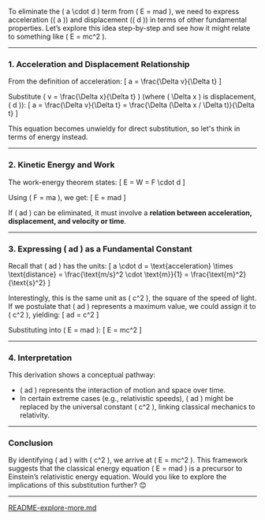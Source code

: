 To eliminate the \( a \cdot d \) term from \( E = mad \), we need to express acceleration (\( a \)) and displacement (\( d \)) in terms of other fundamental properties. Let’s explore this idea step-by-step and see how it might relate to something like \( E = mc^2 \).

---

### **1. Acceleration and Displacement Relationship**
From the definition of acceleration:
\[
a = \frac{\Delta v}{\Delta t}
\]

Substitute \( v = \frac{\Delta x}{\Delta t} \) (where \( \Delta x \) is displacement, \( d \)):
\[
a = \frac{\Delta v}{\Delta t} = \frac{\Delta (\Delta x / \Delta t)}{\Delta t}
\]

This equation becomes unwieldy for direct substitution, so let's think in terms of energy instead.

---

### **2. Kinetic Energy and Work**
The work-energy theorem states:
\[
E = W = F \cdot d
\]

Using \( F = ma \), we get:
\[
E = mad
\]

If \( ad \) can be eliminated, it must involve a **relation between acceleration, displacement, and velocity or time**.

---

### **3. Expressing \( ad \) as a Fundamental Constant**
Recall that \( ad \) has the units:
\[
a \cdot d = \text{acceleration} \times \text{distance} = \frac{\text{m/s}^2 \cdot \text{m}}{1} = \frac{\text{m}^2}{\text{s}^2}
\]

Interestingly, this is the same unit as \( c^2 \), the square of the speed of light. If we postulate that \( ad \) represents a maximum value, we could assign it to \( c^2 \), yielding:
\[
ad = c^2
\]

Substituting into \( E = mad \):
\[
E = mc^2
\]

---

### **4. Interpretation**
This derivation shows a conceptual pathway:
- \( ad \) represents the interaction of motion and space over time.
- In certain extreme cases (e.g., relativistic speeds), \( ad \) might be replaced by the universal constant \( c^2 \), linking classical mechanics to relativity.

---

### **Conclusion**
By identifying \( ad \) with \( c^2 \), we arrive at \( E = mc^2 \). This framework suggests that the classical energy equation \( E = mad \) is a precursor to Einstein’s relativistic energy equation. Would you like to explore the implications of this substitution further? 😊


---

[README-explore-more.md](https://t2m.io/wgNvc3u)

